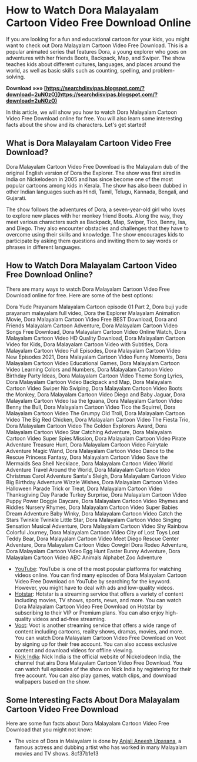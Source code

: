 # How to Watch Dora Malayalam Cartoon Video Free Download Online
 
If you are looking for a fun and educational cartoon for your kids, you might want to check out Dora Malayalam Cartoon Video Free Download. This is a popular animated series that features Dora, a young explorer who goes on adventures with her friends Boots, Backpack, Map, and Swiper. The show teaches kids about different cultures, languages, and places around the world, as well as basic skills such as counting, spelling, and problem-solving.
 
**Download »»» [https://searchdisvipas.blogspot.com/?download=2uN0zO](https://searchdisvipas.blogspot.com/?download=2uN0zO)**


 
In this article, we will show you how to watch Dora Malayalam Cartoon Video Free Download online for free. You will also learn some interesting facts about the show and its characters. Let's get started!
 
## What is Dora Malayalam Cartoon Video Free Download?
 
Dora Malayalam Cartoon Video Free Download is the Malayalam dub of the original English version of Dora the Explorer. The show was first aired in India on Nickelodeon in 2005 and has since become one of the most popular cartoons among kids in Kerala. The show has also been dubbed in other Indian languages such as Hindi, Tamil, Telugu, Kannada, Bengali, and Gujarati.
 
The show follows the adventures of Dora, a seven-year-old girl who loves to explore new places with her monkey friend Boots. Along the way, they meet various characters such as Backpack, Map, Swiper, Tico, Benny, Isa, and Diego. They also encounter obstacles and challenges that they have to overcome using their skills and knowledge. The show encourages kids to participate by asking them questions and inviting them to say words or phrases in different languages.
 
## How to Watch Dora Malayalam Cartoon Video Free Download Online?
 
There are many ways to watch Dora Malayalam Cartoon Video Free Download online for free. Here are some of the best options:
 
Dora Yude Prayanam Malayalam Cartoon episode 01 Part 2,  Dora buji yude prayanam malayalam full video,  Dora the Explorer Malayalam Animation Movie,  Dora Malayalam Cartoon Video Free BEST Download,  Dora and Friends Malayalam Cartoon Adventure,  Dora Malayalam Cartoon Video Songs Free Download,  Dora Malayalam Cartoon Video Online Watch,  Dora Malayalam Cartoon Video HD Quality Download,  Dora Malayalam Cartoon Video for Kids,  Dora Malayalam Cartoon Video with Subtitles,  Dora Malayalam Cartoon Video Full Episodes,  Dora Malayalam Cartoon Video New Episodes 2021,  Dora Malayalam Cartoon Video Funny Moments,  Dora Malayalam Cartoon Video Educational Games,  Dora Malayalam Cartoon Video Learning Colors and Numbers,  Dora Malayalam Cartoon Video Birthday Party Ideas,  Dora Malayalam Cartoon Video Theme Song Lyrics,  Dora Malayalam Cartoon Video Backpack and Map,  Dora Malayalam Cartoon Video Swiper No Swiping,  Dora Malayalam Cartoon Video Boots the Monkey,  Dora Malayalam Cartoon Video Diego and Baby Jaguar,  Dora Malayalam Cartoon Video Isa the Iguana,  Dora Malayalam Cartoon Video Benny the Bull,  Dora Malayalam Cartoon Video Tico the Squirrel,  Dora Malayalam Cartoon Video The Grumpy Old Troll,  Dora Malayalam Cartoon Video The Big Red Chicken,  Dora Malayalam Cartoon Video The Fiesta Trio,  Dora Malayalam Cartoon Video The Golden Explorers Award,  Dora Malayalam Cartoon Video Star Catching Adventure,  Dora Malayalam Cartoon Video Super Spies Mission,  Dora Malayalam Cartoon Video Pirate Adventure Treasure Hunt,  Dora Malayalam Cartoon Video Fairytale Adventure Magic Wand,  Dora Malayalam Cartoon Video Dance to the Rescue Princess Fantasy,  Dora Malayalam Cartoon Video Save the Mermaids Sea Shell Necklace,  Dora Malayalam Cartoon Video World Adventure Travel Around the World,  Dora Malayalam Cartoon Video Christmas Carol Adventure Santa's Sleigh,  Dora Malayalam Cartoon Video Big Birthday Adventure Wizzle Wishes,  Dora Malayalam Cartoon Video Halloween Parade Trick or Treat,  Dora Malayalam Cartoon Video Thanksgiving Day Parade Turkey Surprise,  Dora Malayalam Cartoon Video Puppy Power Doggie Daycare,  Dora Malayalam Cartoon Video Rhymes and Riddles Nursery Rhymes,  Dora Malayalam Cartoon Video Super Babies Dream Adventure Baby Winky,  Dora Malayalam Cartoon Video Catch the Stars Twinkle Twinkle Little Star,  Dora Malayalam Cartoon Video Singing Sensation Musical Adventure,  Dora Malayalam Cartoon Video Shy Rainbow Colorful Journey,  Dora Malayalam Cartoon Video City of Lost Toys Lost Teddy Bear,  Dora Malayalam Cartoon Video Meet Diego Rescue Center Adventure,  Dora Malayalam Cartoon Video Cowgirl Dora Rodeo Adventure,  Dora Malayalam Cartoon Video Egg Hunt Easter Bunny Adventure,  Dora Malayalam Cartoon Video ABC Animals Alphabet Zoo Adventure
 
- [YouTube](https://www.youtube.com/results?search_query=dora+malayalam+cartoon+video+free+download): YouTube is one of the most popular platforms for watching videos online. You can find many episodes of Dora Malayalam Cartoon Video Free Download on YouTube by searching for the keyword. However, you might have to deal with ads and low-quality videos.
- [Hotstar](https://www.hotstar.com/in/tv/dora-the-explorer/1260014870): Hotstar is a streaming service that offers a variety of content including movies, TV shows, sports, news, and more. You can watch Dora Malayalam Cartoon Video Free Download on Hotstar by subscribing to their VIP or Premium plans. You can also enjoy high-quality videos and ad-free streaming.
- [Voot](https://www.voot.com/shows/dora-the-explorer/1/360555): Voot is another streaming service that offers a wide range of content including cartoons, reality shows, dramas, movies, and more. You can watch Dora Malayalam Cartoon Video Free Download on Voot by signing up for their free account. You can also access exclusive content and download videos for offline viewing.
- [Nick India](https://www.nickindia.com/shows/dora-the-explorer/): Nick India is the official website of Nickelodeon India, the channel that airs Dora Malayalam Cartoon Video Free Download. You can watch full episodes of the show on Nick India by registering for their free account. You can also play games, watch clips, and download wallpapers based on the show.

## Some Interesting Facts About Dora Malayalam Cartoon Video Free Download
 
Here are some fun facts about Dora Malayalam Cartoon Video Free Download that you might not know:

- The voice of Dora in Malayalam is done by [Anjali Aneesh Upasana](https://en.wikipedia.org/wiki/Anjali_Aneesh_Upasana), a famous actress and dubbing artist who has worked in many Malayalam movies and TV shows. 8cf37b1e13


